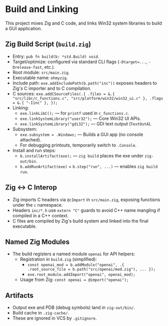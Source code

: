 Build and Linking
=================

This project mixes Zig and C code, and links Win32 system libraries to build a GUI application.

Zig Build Script (`build.zig`)
------------------------------
- Entry: `pub fn build(b: *std.Build) void`.
- Target/optimize: configured via standard CLI flags (`-Dtarget=...`, `-Drelease-fast`, etc.).
- Root module: `src/main.zig`.
- Executable name: `ohmyzig`.
- Include path: `exe.addIncludePath(b.path("inc"))` exposes headers to Zig's C importer and to C compilation.
- C sources: `exe.addCSourceFiles(.{ .files = &.{ "src/libc/c_functions.c", "src/platform/win32/win32_ui.c" }, .flags = &.{ "-Iinc" }, });`
- Linking:
  - `exe.linkLibC();` — for `printf` used in `c_functions.c`.
  - `exe.linkSystemLibrary("user32");` — Core Win32 UI APIs.
  - `exe.linkSystemLibrary("gdi32");` — GDI text output (`TextOutA`).
- Subsystem:
  - `exe.subsystem = .Windows;` — Builds a GUI app (no console attached).
  - For debugging printouts, temporarily switch to `.Console`.
- Install and run steps:
  - `b.installArtifact(exe);` — `zig build` places the exe under `zig-out/bin`.
  - `b.addRunArtifact(exe)` + `b.step("run", ...)` — enables `zig build run`.

Zig ↔ C Interop
---------------
- Zig imports C headers via `@cImport` in `src/main.zig`, exposing functions under the `c` namespace.
- Headers `inc/*.h` use `extern "C"` guards to avoid C++ name mangling if compiled in a C++ context.
- C files are compiled by Zig's build system and linked into the final executable.

Named Zig Modules
-----------------
- The build registers a named module `openai` for API helpers:
  - Registration in `build.zig` (simplified):
    - `const openai_mod = b.addModule("openai", .{ .root_source_file = b.path("src/openai/mod.zig"), ... });`
    - `exe.root_module.addImport("openai", openai_mod);`
  - Usage from Zig: `const openai = @import("openai");`

Artifacts
---------
- Output exe and PDB (debug symbols) land in `zig-out/bin/`.
- Build cache in `.zig-cache/`.
- These are ignored in VCS by `.gitignore`.

